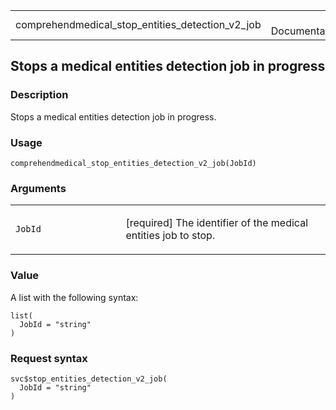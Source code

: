 <table style="width: 100%;">
<tbody>
<tr class="odd">
<td>comprehendmedical_stop_entities_detection_v2_job</td>
<td style="text-align: right;">R Documentation</td>
</tr>
</tbody>
</table>

## Stops a medical entities detection job in progress

### Description

Stops a medical entities detection job in progress.

### Usage

    comprehendmedical_stop_entities_detection_v2_job(JobId)

### Arguments

<table>
<colgroup>
<col style="width: 35%" />
<col style="width: 65%" />
</colgroup>
<tbody>
<tr class="odd">
<td><code
id="comprehendmedical_stop_entities_detection_v2_job_:_JobId">JobId</code></td>
<td><p>[required] The identifier of the medical entities job to
stop.</p></td>
</tr>
</tbody>
</table>

### Value

A list with the following syntax:

    list(
      JobId = "string"
    )

### Request syntax

    svc$stop_entities_detection_v2_job(
      JobId = "string"
    )
